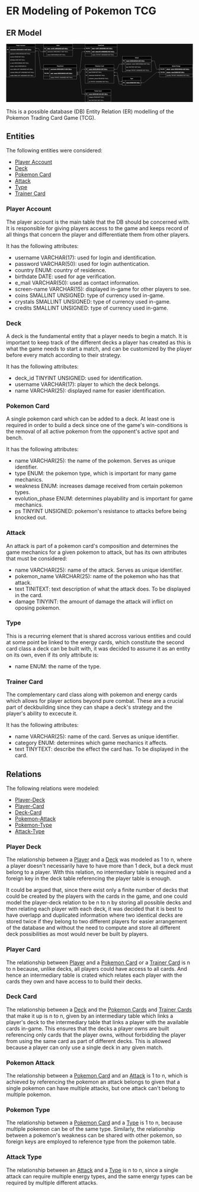 # ER Modeling of Pokemon TCG

## ER Model

![ER-Model Image](./Pokemon-TCG-ER.drawio.png)

This is a possible database (DB) Entity Relation (ER) modelling of the Pokemon 
Trading Card Game (TCG).

## Entities

The following entities were considered:

- [Player Account](#Player-Account)
- [Deck](#Deck)
- [Pokemon Card](#Pokemon-Card)
- [Attack](#Attack)
- [Type](#Type)
- [Trainer Card](#Trainer-Card)

### Player Account

The player account is the main table that the DB should be concerned with. 
It is responsible for giving players access to the game and keeps record of 
all things that concern the player and differentiate them from other players.

It has the following attributes:

- username VARCHAR(17): used for login and identification.
- password VARCHAR(50): used for login authentication.
- country ENUM: country of residence.
- birthdate DATE: used for age verification.
- e\_mail VARCHAR(50): used as contact information.
- screen-name VARCHAR(15): displayed in-game for other players to see.
- coins SMALLINT UNSIGNED: type of currency used in-game.
- crystals SMALLINT UNSIGNED: type of currency used in-game.
- credits SMALLINT UNSIGNED: type of currency used in-game.

### Deck

A deck is the fundamental entity that a player needs to begin a match. It is 
important to keep track of the different decks a player has created as this is 
what the game needs to start a match, and can be customized by the player 
before every match according to their strategy.

It has the following attributes:

- deck\_id  TINYINT UNSIGNED: used for identification.
- username VARCHAR(17): player to which the deck belongs.
- name VARCHAR(25): displayed name for easier identification.

### Pokemon Card

A single pokemon card which can be added to a deck. At least one is required 
in order to build a deck since one of the game's win-conditions is the 
removal of all active pokemon from the opponent's active spot and bench.

It has the following attributes:

- name VARCHAR(25): the name of the pokemon. Serves as unique identifier.
- type ENUM: the pokemon type, which is important for many game mechanics.
- weakness ENUM: increases damage received from certain pokemon types.
- evolution\_phase ENUM: determines playability and is important for game 
    mechanics.
- ps TINYINT UNSIGNED: pokemon's resistance to attacks before being knocked 
    out.

### Attack

An attack is part of a pokemon card's composition and determines the game 
mechanics for a given pokemon to attack, but has its own attributes that must 
be considered:

- name VARCHAR(25): name of the attack. Serves as unique identifier.
- pokemon\_name VARCHAR(25): name of the pokemon who has that attack.
- text TINITEXT: text description of what the attack does. To be displayed in 
    the card.
- damage TINYINT: the amount of damage the attack will inflict on oposing 
    pokemon.

### Type

This is a recurring element that is shared accross various entities and could 
at some point be linked to the energy cards, which constitute the second card 
class a deck can be built with, it was decided to assume it as an entity on 
its own, even if its only attribute is:

- name ENUM: the name of the type.

### Trainer Card

The complementary card class along with pokemon and energy cards which allows 
for player actions beyond pure combat. These are a crucial part of 
deckbuilding since they can shape a deck's strategy and the player's ability 
to excecute it.

It has the following attributes:

- name VARCHAR(25): name of the card. Serves as unique identifier.
- category ENUM: determines which game mechanics it affects.
- text TINYTEXT: describe the effect the card has. To be displayed in the card.

## Relations

The following relations were modeled:

- [Player-Deck](#Player-Deck)
- [Player-Card](#Player-Card)
- [Deck-Card](#Deck-Card)
- [Pokemon-Attack](#Pokemon-Attack)
- [Pokemon-Type](#Pokemon-Type)
- [Attack-Type](#Attack-Type)

### Player Deck

The relationship between a [Player](#Player-Account) and a [Deck](#Deck) was 
modeled as 1 to n, where a player doesn't necessarily have to have more than 1 
deck, but a deck must belong to a player. With this relation, no intermediary 
table is required and a foreign key in the deck table referencing the player 
table is enough.

It could be argued that, since there exist only a finite number of decks that 
could be created by the players with the cards in the game, and one could 
model the player-deck relation to be n to n by storing all possible decks and 
then relating each player with each deck, it was decided that it is best to 
have overlapp and duplicated information where two identical decks are stored 
twice if they belong to two different players for easier arrangement of the 
database and without the need to compute and store all different deck 
possibilities as most would never be built by players.

### Player Card

The relationship between [Player](#Player-Account) and a 
[Pokemon Card](#Pokemon-Card) or a [Trainer Card](#Trainer-Card) is n to n 
because, unlike decks, all players could have access to all cards. And hence 
an intermediary table is crated which relates each player with the cards they 
own and have access to to build their decks.

### Deck Card

The relationship between a [Deck](#Deck) and the 
[Pokemon Cards](#Pokemon-Card) and [Trainer Cards](#Trainer-Card) that make it 
up is n to n, given by an intermediary table which links a player's deck to 
the intermediary table that links a player with the available cards in-game. 
This ensures that the decks a player owns are built referencing only cards 
that the player owns, without forbidding the player from using the same card 
as part of different decks. This is allowed because a player can only use a 
single deck in any given match.

### Pokemon Attack

The relationship between a [Pokemon Card](#Pokemon-Card) and an 
[Attack](#Attack) is 1 to n, which is achieved by referencing the pokemon an 
attack belongs to given that a single pokemon can have multiple attacks, but 
one attack can't belong to multiple pokemon.

### Pokemon Type

The relationship between a [Pokemon Card](#Pokemon-Card) and a [Type](#Type) 
is 1 to n, because multiple pokemon can be of the same type. Similarly, 
the relationship between a pokemon's weakness can be shared with other 
pokemon, so foreign keys are employed to reference type from the pokemon table.

### Attack Type

The relationship between an [Attack](#Attack) and a [Type](#Type) is n to n, 
since a single attack can require multiple energy types, and the same energy 
types can be required by multiple different attacks.

